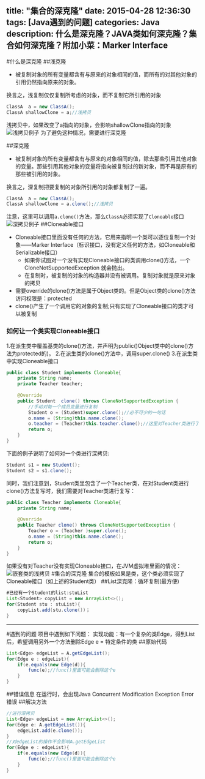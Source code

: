 title: "集合的深克隆"
date: 2015-04-28 12:36:30
tags: [Java遇到的问题]
categories: Java
description: 什么是深克隆？JAVA类如何深克隆？集合如何深克隆？附加小菜：Marker Interface
---
#什么是深克隆
##浅克隆
- 被复制对象的所有变量都含有与原来的对象相同的值，而所有的对其他对象的引用仍然指向原来的对象。

换言之，浅复制仅仅复制所考虑的对象，而不复制它所引用的对象
```java
ClassA  a = new ClassA();
ClassA shallowClone = a;//浅拷贝
```
浅拷贝中，如果改变了a指向的对象，会影响shallowClone指向的对象
![浅拷贝例子](http://askingwindy-gitcafe.qiniudn.com/浅拷贝.png)
为了避免这种情况，需要进行深克隆

##深克隆
- 被复制对象的所有变量都含有与原来的对象相同的值，除去那些引用其他对象的变量。那些引用其他对象的变量将指向被复制过的新对象，而不再是原有的那些被引用的对象。

换言之，深复制把要复制的对象所引用的对象都复制了一遍。
```java
ClassA  a = new ClassA();
ClassA shallowClone = a.clone();//浅拷贝
```
注意，这里可以调用`a.clone()`方法，那么`ClassA`必须实现了`Cloneable`接口
![深拷贝例子](http://askingwindy-gitcafe.qiniudn.com/深拷贝.png)
##Cloneable接口
- Cloneable接口里面没有任何的方法，它用来指明一个类可以逐位复制一个对象——Marker Interface（标识接口，没有定义任何的方法，如Cloneable和Serializable接口）
	- 如果你试图对一个没有实现Cloneable接口的类调用clone()方法，一个CloneNotSupportedException 就会抛出。
	- 在复制时，被复制的对象的构造器并没有被调用。复制对象就是原来对象的拷贝
- 需要override的clone()方法是属于Object类的。但是Object类的clone()方法访问权限是：protected
- clone()产生了一个调用它的对象的复制;只有实现了Cloneable接口的类才可以被复制

### 如何让一个类实现Cloneable接口
1.在派生类中覆盖基类的clone()方法，并声明为public()Object类中的clone()方法为protected的)。
2.在派生类的clone()方法中，调用super.clone()
3.在派生类中实现Cloneable接口
```java
public class Student implements Cloneable{
	private String name;
	private Teacher teacher;
	
	@Override
    public Student  clone() throws CloneNotSupportedException {
	    //手动对每一个成员变量进行复制
	    Student o = (Student)super.clone();//必不可少的一句话
        o.name = (String)this.name.clone();
        o.teacher = (Teacher)this.teacher.clone();//这里对Teacher类进行了克隆
        return o;
    }
}
```
下面的例子说明了如何对一个类进行深拷贝:
```java
Student s1 = new Student();
Student s2 = s1.clone();
```
同时，我们注意到，Student类里包含了一个Teacher类，在对Student类进行clone()方法复写时，我们需要对Teacher类进行复写：
```java
public class Teacher implements Cloneable{
	private String name;
	
	@Override
    public Teacher clone() throws CloneNotSupportedException {
	    Teacher o = (Teacher )super.clone();
        o.name = (String)this.name.clone();
        return o;
    }
}
```
如果没有对Teacher没有实现Cloneable接口，在JVM虚拟堆里面的情况：
![嵌套类的浅拷贝](http://askingwindy-gitcafe.qiniudn.com/嵌套类的浅拷贝.png)
#集合的深克隆
集合的模板如果是类，这个类必须实现了Cloneable接口（如上述的Student类）
##List深克隆：循环复制(最方便)
```java
#已经有一个Student的list:stuList
List<Student> copyList = new ArrayList<>();
for(Student stu : stuList){
	copyList.add(stu.clone())；
}
```
***
#遇到的问题
项目中遇到如下问题：
实现功能：有一个复杂的类Edge，得到List<Edge>后，希望调用另外一个方法删除Edge e = 特定条件的类
##原始代码
```java
List<Edge> edgeList = A.getEdgeList();
for(Edge e : edgeList){
	if(e.equals(new Edge(d)){
		func(e);//func()里面可能会删除这个e
	}	
}
```
##错误信息
在运行时，会出现Java Concurrent Modification Exception Error 错误
##解决方法

```java
//进行深拷贝
List<Edge> edgeList = new ArrayList<>();
for(Edge e: A.getEdgeList()){
	edgeList.add(e.clone());
}
//对edgeList的操作不会影响A.getEdgeList
for(Edge e : edgeList){
	if(e.equals(new Edge(d)){
		func(e);//func()里面可能会删除这个e
	}	
}
```